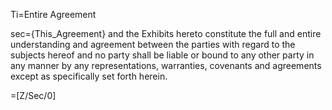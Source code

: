 Ti=Entire Agreement

sec={This_Agreement} and the Exhibits hereto constitute the full and entire understanding and agreement between the parties with regard to the subjects hereof and no party shall be liable or bound to any other party in any manner by any representations, warranties, covenants and agreements except as specifically set forth herein.

=[Z/Sec/0]
